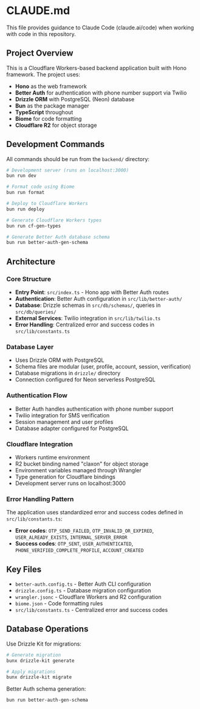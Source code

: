 # CLAUDE.md

This file provides guidance to Claude Code (claude.ai/code) when working with code in this repository.

## Project Overview

This is a Cloudflare Workers-based backend application built with Hono framework. The project uses:
- **Hono** as the web framework
- **Better Auth** for authentication with phone number support via Twilio
- **Drizzle ORM** with PostgreSQL (Neon) database
- **Bun** as the package manager
- **TypeScript** throughout
- **Biome** for code formatting
- **Cloudflare R2** for object storage

## Development Commands

All commands should be run from the `backend/` directory:

```bash
# Development server (runs on localhost:3000)
bun run dev

# Format code using Biome
bun run format

# Deploy to Cloudflare Workers
bun run deploy

# Generate Cloudflare Workers types
bun run cf-gen-types

# Generate Better Auth database schema
bun run better-auth-gen-schema
```

## Architecture

### Core Structure
- **Entry Point**: `src/index.ts` - Hono app with Better Auth routes
- **Authentication**: Better Auth configuration in `src/lib/better-auth/`
- **Database**: Drizzle schemas in `src/db/schemas/`, queries in `src/db/queries/`
- **External Services**: Twilio integration in `src/lib/twilio.ts`
- **Error Handling**: Centralized error and success codes in `src/lib/constants.ts`

### Database Layer
- Uses Drizzle ORM with PostgreSQL
- Schema files are modular (user, profile, account, session, verification)
- Database migrations in `drizzle/` directory
- Connection configured for Neon serverless PostgreSQL

### Authentication Flow
- Better Auth handles authentication with phone number support
- Twilio integration for SMS verification
- Session management and user profiles
- Database adapter configured for PostgreSQL

### Cloudflare Integration
- Workers runtime environment
- R2 bucket binding named "claxon" for object storage
- Environment variables managed through Wrangler
- Type generation for Cloudflare bindings
- Development server runs on localhost:3000

### Error Handling Pattern
The application uses standardized error and success codes defined in `src/lib/constants.ts`:
- **Error codes**: `OTP_SEND_FAILED`, `OTP_INVALID_OR_EXPIRED`, `USER_ALREADY_EXISTS`, `INTERNAL_SERVER_ERROR`
- **Success codes**: `OTP_SENT`, `USER_AUTHENTICATED`, `PHONE_VERIFIED_COMPLETE_PROFILE`, `ACCOUNT_CREATED`

## Key Files

- `better-auth.config.ts` - Better Auth CLI configuration
- `drizzle.config.ts` - Database migration configuration  
- `wrangler.jsonc` - Cloudflare Workers and R2 configuration
- `biome.json` - Code formatting rules
- `src/lib/constants.ts` - Centralized error and success codes

## Database Operations

Use Drizzle Kit for migrations:
```bash
# Generate migration
bunx drizzle-kit generate

# Apply migrations  
bunx drizzle-kit migrate
```

Better Auth schema generation:
```bash
bun run better-auth-gen-schema
```